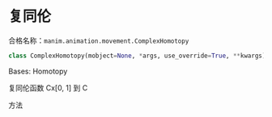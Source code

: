 # 复同伦

合格名称：`manim.animation.movement.ComplexHomotopy`

```py
class ComplexHomotopy(mobject=None, *args, use_override=True, **kwargs)
```

Bases: Homotopy

复同伦函数 Cx\[0, 1\] 到 C

方法
